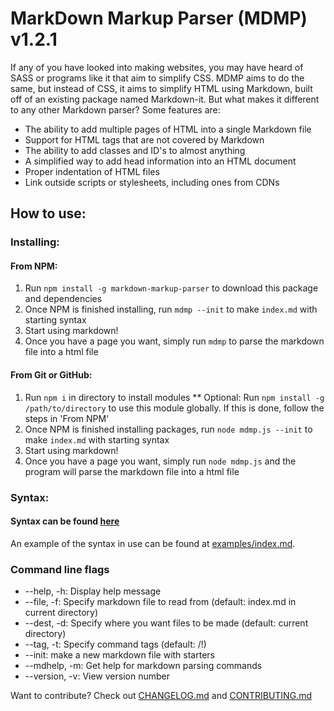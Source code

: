 # MarkDown Markup Parser (MDMP) v1.2.1
If any of you have looked into making websites, you may have heard of SASS or programs like it that aim to simplify CSS. MDMP aims to do the same, but instead of CSS, it aims to simplify HTML using Markdown, built off of an existing package named Markdown-it. But what makes it different to any other Markdown parser? Some features are:
- The ability to add multiple pages of HTML into a single Markdown file
- Support for HTML tags that are not covered by Markdown
- The ability to add classes and ID's to almost anything
- A simplified way to add head information into an HTML document
- Proper indentation of HTML files
- Link outside scripts or stylesheets, including ones from CDNs


## How to use:

### Installing:

#### From NPM:
1. Run `npm install -g markdown-markup-parser` to download this package and dependencies
1. Once NPM is finished installing, run `mdmp --init`  to make `index.md` with starting syntax
1. Start using markdown!
1. Once you have a page you want, simply run `mdmp` to parse the markdown file into a html file

#### From Git or GitHub:
1. Run `npm i` in directory to install modules
  \*\* Optional: Run `npm install -g /path/to/directory` to use this module globally. If this is done, follow the steps in 'From NPM'
1. Once NPM is finished installing packages, run `node mdmp.js --init` to make `index.md` with starting syntax
1. Start using markdown!
1. Once you have a page you want, simply run `node mdmp.js` and the program will parse the markdown file into a html file


### Syntax:
#### Syntax can be found [here](syntax.md)
An example of the syntax in use can be found at [examples/index.md](https://raw.githubusercontent.com/trevor34/markdown-website-builder/master/examples/index.md).

### Command line flags
- --help, -h: Display help message
- --file, -f: Specify markdown file to read from (default: index.md in current directory)
- --dest, -d: Specify where you want files to be made (default: current directory)
- --tag, -t: Specify command tags (default: /!)
- --init: make a new markdown file with starters
- --mdhelp, -m: Get help for markdown parsing commands
- --version, -v: View version number



Want to contribute? Check out [CHANGELOG.md](CHANGELOG.md) and [CONTRIBUTING.md](CONTRIBUTING.md)
